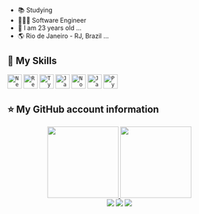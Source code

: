 - 📚 Studying
- 👨🏼‍💻 Software Engineer
- 🧑 I am 23 years old ...
- 🌎 Rio de Janeiro - RJ, Brazil ...

## 🚀 My Skills

<code><img height="32" src="https://cdn.jsdelivr.net/gh/devicons/devicon/icons/nextjs/nextjs-original.svg" alt="NextJS"/></code>
<code><img height="32" src="https://cdn.jsdelivr.net/gh/devicons/devicon/icons/react/react-original.svg" alt="ReactJS"/></code>
<code><img height="32" src="https://cdn.jsdelivr.net/gh/devicons/devicon/icons/typescript/typescript-original.svg" alt="Typescript"/></code>
<code><img height="32" src="https://cdn.jsdelivr.net/gh/devicons/devicon/icons/javascript/javascript-original.svg" alt="Javascript"/></code>
<code><img height="32" src="https://cdn.jsdelivr.net/gh/devicons/devicon/icons/nodejs/nodejs-original.svg" alt="NodeJS"/></code>
<code><img height="32" src="https://cdn.jsdelivr.net/gh/devicons/devicon/icons/java/java-original.svg" alt="Java"/></code>
<code><img height="32" src="https://cdn.jsdelivr.net/gh/devicons/devicon/icons/python/python-original.svg" alt="Python"/></code>

## ⭐ My GitHub account information

<div align="center">
  <a href="https://github.com/dv-script">
  <img height="160px" src="https://github-readme-stats.vercel.app/api?username=devhasson&show_icons=true&theme=dracula"/>
  <img height="160px" src="https://github-readme-stats.vercel.app/api/top-langs/?username=devhasson&layout=compact&langs_count=7&theme=dracula"/>
</div>
  
<div align="center"> 
  <a href="https://instagram.com/davvi.castro" target="_blank"><img src="https://img.shields.io/badge/-Instagram-%23E4405F?style=for-the-badge&logo=instagram&logoColor=white" target="_blank"></a>
  <a href = "mailto:davihasson@gmail.com" target="_blank"><img src="https://img.shields.io/badge/-Gmail-%23333?style=for-the-badge&logo=gmail&logoColor=white" target="_blank"></a>
  <a href="https://www.linkedin.com/in/davvicastro/" target="_blank"><img src="https://img.shields.io/badge/-LinkedIn-%230077B5?style=for-the-badge&logo=linkedin&logoColor=white"></a>
</div>


